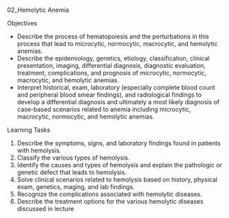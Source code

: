 02_Hemolytic Anemia

Objectives

* Describe the process of hematopoiesis and the perturbations in this process that lead to microcytic, normocytic, macrocytic, and hemolytic anemias.
* Describe the epidemiology, genetics, etiology, classification, clinical presentation, imaging, differential diagnosis, diagnostic evaluation, treatment, complications, and prognosis of microcytic, normocytic, macrocytic, and hemolytic anemias.
* Interpret historical, exam, laboratory (especially complete blood count and peripheral blood smear findings), and radiological findings to develop a differential diagnosis and ultimately a most likely diagnosis of case-based scenarios related to anemia including microcytic, macrocytic, normocytic, and hemolytic anemias.

Learning Tasks

1. Describe the symptoms, signs, and laboratory findings found in patients with hemolysis.
2. Classify the various types of hemolysis.
3. Identify the causes and types of hemolysis and explain the pathologic or genetic defect that leads to hemolysis.
4. Solve clinical scenarios related to hemolysis based on history, physical exam, genetics, maging, and lab findings.
5. Recognize the complications associated with hemolytic diseases.
6. Describe the treatment options for the various hemolytic diseases discussed in lecture
